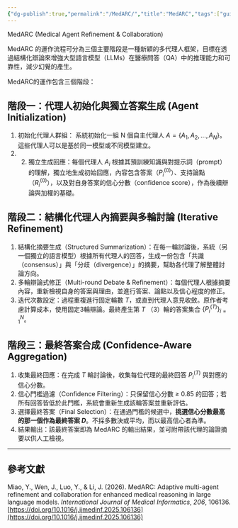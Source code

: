 ```yaml
---
{"dg-publish":true,"permalink":"/MedARC/","title":"MedARC","tags":["guideline","LLMAI","chatgpt","virtual-patient","OSCE"],"created":"2025-10-20T10:40","updated":"2025-10-20T11:25"}
---
```



MedARC (Medical Agent Refinement & Collaboration)

MedARC 的運作流程可分為三個主要階段是一種新穎的多代理人框架，目標在透過結構化辯論來增強大型語言模型（LLMs）在醫療問答（QA）中的推理能力和可靠性，減少幻覺的產生。

MedARC的運作包含三個階段：

## 階段一：代理人初始化與獨立答案生成 (Agent Initialization)

1. 初始化代理人群組： 系統初始化一組 N 個自主代理人 $A=\{ A_1​,A_2​,…,A_N \}$。這些代理人可以是基於同一模型或不同模型建立。
2. 2. 獨立生成回應：每個代理人 $A_i$ 根據其預訓練知識與對提示詞（prompt）的理解，獨立地生成初始回應，內容包含答案（$P_i^{(0)}$）、支持論點（$R_i^{(0)}$），以及對自身答案的信心分數（confidence score），作為後續辯論與加權的基礎。



## 階段二：結構化代理人內摘要與多輪討論 (Iterative Refinement)

1. 結構化摘要生成（Structured Summarization）：在每一輪討論後，系統（另一個獨立的語言模型）根據所有代理人的回答，生成一份包含「共識（consensus）」與「分歧（divergence）」的摘要，幫助各代理了解整體討論方向。
2. 多輪辯論式修正（Multi-round Debate & Refinement）：每個代理人根據摘要內容，重新檢視自身的答案與理由，並進行答案、論點以及信心程度的修正。
3. 迭代次數設定：過程重複進行固定輪數 $T$，或直到代理人意見收斂。原作者考慮計算成本，使用固定3輪辯論。最終產生第 $T$ （3）輪的答案集合 $\{P_i^{(T)}\}_{i=1}^N$。


## 階段三：最終答案合成 (Confidence-Aware Aggregation)

1. 收集最終回應：在完成 $T$ 輪討論後，收集每位代理的最終回答 $P_i^{(T)}$ 與對應的信心分數。
2. 信心門檻過濾（Confidence Filtering）：只保留信心分數 ≥ 0.85 的回答；若所有回答皆低於此門檻，系統會重新生成該輪答案並重新評估。
3. 選擇最終答案（Final Selection）：在通過門檻的候選中，**挑選信心分數最高的那一個作為最終答案 $D$**。不採多數決或平均，而以最高信心者為準。
4. 結果輸出：該最終答案即為 MedARC 的輸出結果，並可附帶該代理的論證摘要以供人工檢視。


---

## 參考文獻

Miao, Y., Wen, J., Luo, Y., & Li, J. (2026). MedARC: Adaptive multi-agent refinement and collaboration for enhanced medical reasoning in large language models. _International Journal of Medical Informatics_, _206_, 106136. [https://doi.org/10.1016/j.ijmedinf.2025.106136](https://doi.org/10.1016/j.ijmedinf.2025.106136)